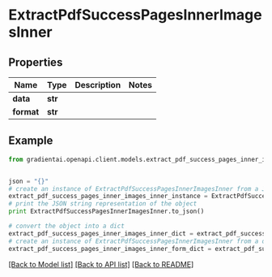 # ExtractPdfSuccessPagesInnerImagesInner


## Properties
Name | Type | Description | Notes
------------ | ------------- | ------------- | -------------
**data** | **str** |  | 
**format** | **str** |  | 

## Example

```python
from gradientai.openapi.client.models.extract_pdf_success_pages_inner_images_inner import ExtractPdfSuccessPagesInnerImagesInner


json = "{}"
# create an instance of ExtractPdfSuccessPagesInnerImagesInner from a JSON string
extract_pdf_success_pages_inner_images_inner_instance = ExtractPdfSuccessPagesInnerImagesInner.from_json(json)
# print the JSON string representation of the object
print ExtractPdfSuccessPagesInnerImagesInner.to_json()

# convert the object into a dict
extract_pdf_success_pages_inner_images_inner_dict = extract_pdf_success_pages_inner_images_inner_instance.to_dict()
# create an instance of ExtractPdfSuccessPagesInnerImagesInner from a dict
extract_pdf_success_pages_inner_images_inner_form_dict = extract_pdf_success_pages_inner_images_inner.from_dict(extract_pdf_success_pages_inner_images_inner_dict)
```
[[Back to Model list]](../README.md#documentation-for-models) [[Back to API list]](../README.md#documentation-for-api-endpoints) [[Back to README]](../README.md)



